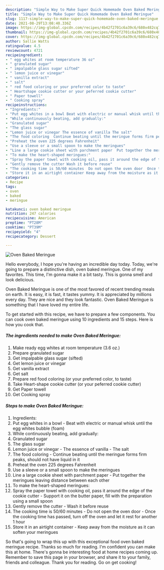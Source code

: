 ```yaml
---
description: "Simple Way to Make Super Quick Homemade Oven Baked Meringue"
title: "Simple Way to Make Super Quick Homemade Oven Baked Meringue"
slug: 1117-simple-way-to-make-super-quick-homemade-oven-baked-meringue
date: 2021-08-29T13:08:40.336Z
image: https://img-global.cpcdn.com/recipes/4b42f2701c6a39c6/680x482cq70/oven-baked-meringue-recipe-main-photo.jpg
thumbnail: https://img-global.cpcdn.com/recipes/4b42f2701c6a39c6/680x482cq70/oven-baked-meringue-recipe-main-photo.jpg
cover: https://img-global.cpcdn.com/recipes/4b42f2701c6a39c6/680x482cq70/oven-baked-meringue-recipe-main-photo.jpg
author: Sallie Watts
ratingvalue: 4.5
reviewcount: 4721
recipeingredient:
- " egg whites at room temperature 36 oz"
- " granulated sugar"
- " impalpable glass sugar sifted"
- " lemon juice or vinegar"
- " vanilla extract"
- " salt"
- " red food coloring or your preferred color to taste"
- " Heartshape cookie cutter or your peferred cookie cutter"
- " Paper towell"
- " Cooking spray"
recipeinstructions:
- "Ingredients:"
- "Put egg whites in a bowl Beat with electric or manual whisk until the egg whites bubble (foam)"
- "While continuously beating, add gradually:"
- "Granulated sugar"
- "The glass sugar"
- "Lemon juice or vinegar The essence of vanilla The salt"
- "The food coloring  Continue beating until the meringue forms firm peaks, should not have liquid in it"
- "Preheat the oven 225 degrees Fahrenheit"
- "Use a sleeve or a small spoon to make the meringues"
- "Line a large cookie sheet with parchment paper  Put together the meringues leaving distance between each other"
- "To make the heart-shaped meringues:"
- "Spray the paper towel with cooking oil, pass it around the edge of the cookie cutter Support it on the butter paper, fill with the preparation using a small spoon"
- "Gently remove the cutter Wash it before reuse"
- "The cooking time is 50/60 minutes  Do not open the oven door  Once the cooking time has passed, turn off the oven and let it rest for another 1 hour"
- "Store it in an airtight container Keep away from the moisture as it can soften your meringues"
categories:
- Recipe
tags:
- oven
- baked
- meringue

katakunci: oven baked meringue 
nutrition: 247 calories
recipecuisine: American
preptime: "PT28M"
cooktime: "PT39M"
recipeyield: "4"
recipecategory: Dessert

---
```



![Oven Baked Meringue](https://img-global.cpcdn.com/recipes/4b42f2701c6a39c6/680x482cq70/oven-baked-meringue-recipe-main-photo.jpg)

Hello everybody, I hope you're having an incredible day today. Today, we're going to prepare a distinctive dish, oven baked meringue. One of my favorites. This time, I'm gonna make it a bit tasty. This is gonna smell and look delicious.

Oven Baked Meringue is one of the most favored of recent trending meals on earth. It is easy, it is fast, it tastes yummy. It is appreciated by millions every day. They are nice and they look fantastic. Oven Baked Meringue is something that I have loved my entire life.




To get started with this recipe, we have to prepare a few components. You can cook oven baked meringue using 10 ingredients and 15 steps. Here is how you cook that.

<!--inarticleads1-->

##### The ingredients needed to make Oven Baked Meringue:

1. Make ready  egg whites at room temperature (3.6 oz.)
1. Prepare  granulated sugar
1. Get  impalpable glass sugar (sifted)
1. Get  lemon juice or vinegar
1. Get  vanilla extract
1. Get  salt
1. Prepare  red food coloring (or your preferred color, to taste)
1. Take  Heart-shape cookie cutter (or your peferred cookie cutter)
1. Get  Paper towell
1. Get  Cooking spray




<!--inarticleads2-->

##### Steps to make Oven Baked Meringue:

1. Ingredients:
1. Put egg whites in a bowl - Beat with electric or manual whisk until the egg whites bubble (foam)
1. While continuously beating, add gradually:
1. Granulated sugar
1. The glass sugar
1. Lemon juice or vinegar - The essence of vanilla - The salt
1. The food coloring  - Continue beating until the meringue forms firm peaks, should not have liquid in it
1. Preheat the oven 225 degrees Fahrenheit
1. Use a sleeve or a small spoon to make the meringues
1. Line a large cookie sheet with parchment paper  - Put together the meringues leaving distance between each other
1. To make the heart-shaped meringues:
1. Spray the paper towel with cooking oil, pass it around the edge of the cookie cutter - Support it on the butter paper, fill with the preparation using a small spoon
1. Gently remove the cutter - Wash it before reuse
1. The cooking time is 50/60 minutes  - Do not open the oven door  - Once the cooking time has passed, turn off the oven and let it rest for another 1 hour
1. Store it in an airtight container - Keep away from the moisture as it can soften your meringues




So that's going to wrap this up with this exceptional food oven baked meringue recipe. Thanks so much for reading. I'm confident you can make this at home. There's gonna be interesting food at home recipes coming up. Remember to save this page in your browser, and share it to your family, friends and colleague. Thank you for reading. Go on get cooking!
